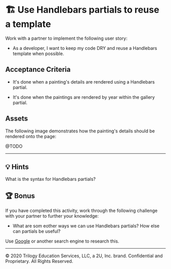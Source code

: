 # 🏗️ Use Handlebars partials to reuse a template

Work with a partner to implement the following user story:

* As a developer, I want to keep my code DRY and reuse a Handlebars template when possible.

## Acceptance Criteria

* It's done when a painting's details are rendered using a Handlebars partial.

* It's done when the paintings are rendered by year within the gallery partial.

## Assets

The following image demonstrates how the painting's details should be rendered onto the page:

@TODO ![]()

---

## 💡 Hints

What is the syntax for Handlebars partials?

## 🏆 Bonus

If you have completed this activity, work through the following challenge with your partner to further your knowledge:

* What are som eother ways we can use Handlebars partials? How else can partials be useful?

Use [Google](https://www.google.com) or another search engine to research this.

---
© 2020 Trilogy Education Services, LLC, a 2U, Inc. brand. Confidential and Proprietary. All Rights Reserved.